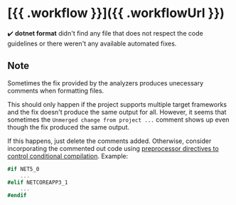 # [{{ .workflow }}]({{ .workflowUrl }})

:heavy_check_mark: **dotnet format** didn't find any file that does not respect the code guidelines or there weren't any available automated fixes.

## Note

Sometimes the fix provided by the analyzers produces unecessary comments when formatting files.

This should only happen if the project supports multiple target frameworks and the fix doesn't produce the same output for all. However, it seems that sometimes the `Unmerged change from project ...` comment shows up even though the fix produced the same output.

If this happens, just delete the comments added. Otherwise, consider incorporating the commented out code using [preprocessor directives to control conditional compilation](https://docs.microsoft.com/en-us/dotnet/csharp/language-reference/preprocessor-directives#conditional-compilation).
Example:

``````csharp
#if NET5_0
    ...
#elif NETCOREAPP3_1
    ...
#endif
``````
